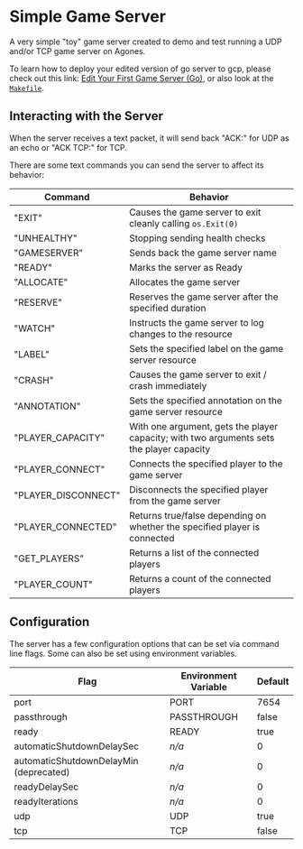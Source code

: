 # Simple Game Server

A very simple "toy" game server created to demo and test running a UDP and/or
TCP game server on Agones.

To learn how to deploy your edited version of go server to gcp, please check
out this link: [Edit Your First Game Server (Go)](https://agones.dev/site/docs/getting-started/edit-first-gameserver-go/),
or also look at the [`Makefile`](./Makefile).

## Interacting with the Server

When the server receives a text packet, it will send back "ACK:<text content>"
for UDP as an echo or "ACK TCP:<text content>" for TCP.

There are some text commands you can send the server to affect its behavior:

| Command             | Behavior                                                                                 |
|---------------------|------------------------------------------------------------------------------------------|
| "EXIT"              | Causes the game server to exit cleanly calling `os.Exit(0)`                              |
| "UNHEALTHY"         | Stopping sending health checks                                                           |
| "GAMESERVER"        | Sends back the game server name                                                          |
| "READY"             | Marks the server as Ready                                                                |
| "ALLOCATE"          | Allocates the game server                                                                |
| "RESERVE"           | Reserves the game server after the specified duration                                    |
| "WATCH"             | Instructs the game server to log changes to the resource                                 |
| "LABEL"             | Sets the specified label on the game server resource                                     |
| "CRASH"             | Causes the game server to exit / crash immediately                                       |
| "ANNOTATION"        | Sets the specified annotation on the game server resource                                |
| "PLAYER_CAPACITY"   | With one argument, gets the player capacity; with two arguments sets the player capacity |
| "PLAYER_CONNECT"    | Connects the specified player to the game server                                         |
| "PLAYER_DISCONNECT" | Disconnects the specified player from the game server                                    |
| "PLAYER_CONNECTED"  | Returns true/false depending on whether the specified player is connected                |
| "GET_PLAYERS"       | Returns a list of the connected players                                                  |
| "PLAYER_COUNT"      | Returns a count of the connected players                                                 |


## Configuration

The server has a few configuration options that can be set via command line
flags. Some can also be set using environment variables.

| Flag                                   | Environment Variable | Default |
|----------------------------------------|----------------------|---------|
| port                                   | PORT                 | 7654    |
| passthrough                            | PASSTHROUGH          | false   |
| ready                                  | READY                | true    |
| automaticShutdownDelaySec              | _n/a_                | 0       |
| automaticShutdownDelayMin (deprecated) | _n/a_                | 0       |
| readyDelaySec                          | _n/a_                | 0       |
| readyIterations                        | _n/a_                | 0       |
| udp                                    | UDP                  | true    |
| tcp                                    | TCP                  | false   |

